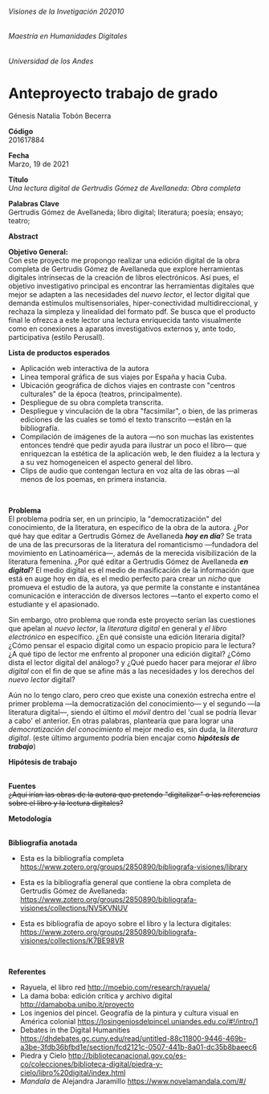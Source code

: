 ###### Visiones de la Invetigación 202010 
###### Maestría en Humanidades Digitales
###### Universidad de los Andes


# Anteproyecto trabajo de grado

Génesis Natalia Tobón Becerra 

**Código** <br /> 
201617884

**Fecha** <br />
Marzo, 19 de 2021

**Título** <br />
_Una lectura digital de Gertrudis Gómez de Avellaneda: Obra completa_


**Palabras Clave** <br />
Gertrudis Gómez de Avellaneda; libro digital; literatura; poesía; ensayo; teatro;

**Abstract**

**Objetivo General:** <br />
Con este proyecto me propongo realizar una edición digital de la obra completa de Gertrudis Gómez de Avellaneda que explore herramientas digitales intrínsecas de la creación de libros electrónicos. Así pues, el objetivo investigativo principal es encontrar las herramientas digitales que mejor se adapten a las necesidades del _nuevo lector_, el lector digital que demanda estímulos multisensoriales, hiper-conectividad multidireccional, y rechaza la simpleza y linealidad del formato pdf. Se busca que el producto final le ofrezca a este lector una lectura enriquecida tanto visualmente como en conexiones a aparatos investigativos externos y, ante todo, participativa (estilo Perusall).

**Lista de productos esperados**
* Aplicación web interactiva de la autora
* Línea temporal gráfica de sus viajes por España y hacia Cuba.
* Ubicación geográfica de dichos viajes en contraste con "centros culturales" de la época (teatros, principalmente).
* Despliegue de su obra completa transcrita.
* Despliegue y vinculación de la obra "facsimilar", o bien, de las primeras ediciones de las cuales se tomó el texto transcrito —están en la bibliografía.
* Compilación de imágenes de la autora —no son muchas las existentes entonces tendré que pedir ayuda para ilustrar un poco el libro— que enriquezcan la estética de la aplicación web, le den fluidez a la lectura y a su vez homogeneicen el aspecto general del libro.
* Clips de audio que contengan lectura en voz alta de las obras —al menos de los poemas, en primera instancia.
<br />

**Problema** <br />
El problema podría ser, en un principio, la "democratización" del conocimiento, de la literatura, en específico de la obra de la autora. ¿Por qué hay que editar a Gertrudis Gómez de Avellaneda ***hoy en día***? Se trata de una de las precursoras de la literatura del romanticismo —fundadora del movimiento en Latinoamérica—, además de la merecida visibilización de la literatura femenina. ¿Por qué editar a Gertrudis Gómez de Avellaneda ***en digital***? El medio digital es el medio de masificación de la información que está en auge hoy en día, es el medio perfecto para crear un _nicho_ que promueva el estudio de la autora, ya que permite la constante e instantánea comunicación e interacción de diversos lectores —tanto el experto como el estudiante y el apasionado.

Sin embargo, otro problema que ronda este proyecto serían las cuestiones que apelan al _nuevo lector_, la _literatura digital_ en general y _el libro electrónico_ en específico. ¿En qué consiste una edición literaria digital? ¿Cómo pensar el espacio digital como un espacio propicio para le lectura? ¿A qué tipo de lector me enfrento al proponer una edición digital? ¿Cómo dista el lector digital del análogo? y ¿Qué puedo hacer para mejorar _el libro digital_ con el fin de que se afine más a las necesidades y los derechos del _nuevo lector_ digital?

Aún no lo tengo claro, pero creo que existe una conexión estrecha entre el primer problema —la democratización del conocimiento— y el segundo —la literatura digital—, siendo el último el _móvil_ dentro del 'cual se podría llevar a cabo' el anterior. En otras palabras, plantearía que para lograr una _democratización del conocimiento_ el mejor medio es, sin duda, la _literatura digital_. (este último argumento podría bien encajar como ***hipótesis de trabajo***)

**Hipótesis de trabajo** <br /><br />

**Fuentes** <br />
~~¿Aquí irían las obras de la autora que pretendo "digitalizar" o las referencias sobre el libro y la lectura digitales?~~
<br />

**Metodología** <br /><br />

**Bibliografía anotada**
* Esta es la bibliografía completa https://www.zotero.org/groups/2850890/bibliografa-visiones/library
 
* Esta es la bibliografía general que contiene la obra completa de Gertrudis Gómez de Avellaneda: https://www.zotero.org/groups/2850890/bibliografa-visiones/collections/NV5KVNUV

* Esta es bibliografía de apoyo sobre el libro y la lectura digitales: https://www.zotero.org/groups/2850890/bibliografa-visiones/collections/K7BE98VR
<br />

**Referentes**
* Rayuela, el libro red http://moebio.com/research/rayuela/
* La dama boba: edición crítica y archivo digital http://damaboba.unibo.it/proyecto
* Los ingenios del pincel. Geografía de la pintura y cultura visual en América colonial https://losingeniosdelpincel.uniandes.edu.co/#!/intro/1
* Debates in the Digital Humanities https://dhdebates.gc.cuny.edu/read/untitled-88c11800-9446-469b-a3be-3fdb36bfbd1e/section/fcd2121c-0507-441b-8a01-dc35b8baeec6
* Piedra y Cielo http://bibliotecanacional.gov.co/es-co/colecciones/biblioteca-digital/piedra-y-cielo/libro%20digital/index.html
* _Mandala_ de Alejandra Jaramillo https://www.novelamandala.com/#/

